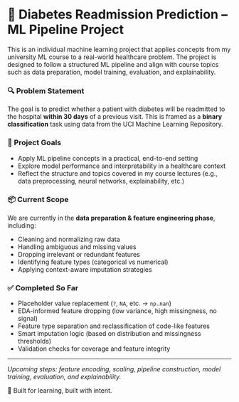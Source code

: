 # 🧠 Diabetes Readmission Prediction – ML Pipeline Project

This is an individual machine learning project that applies concepts from my university ML course to a real-world healthcare problem. The project is designed to follow a structured ML pipeline and align with course topics such as data preparation, model training, evaluation, and explainability.

### 🔍 Problem Statement
The goal is to predict whether a patient with diabetes will be readmitted to the hospital **within 30 days** of a previous visit. This is framed as a **binary classification** task using data from the UCI Machine Learning Repository.

### 🎯 Project Goals
- Apply ML pipeline concepts in a practical, end-to-end setting
- Explore model performance and interpretability in a healthcare context
- Reflect the structure and topics covered in my course lectures (e.g., data preprocessing, neural networks, explainability, etc.)

### 📦 Current Scope
We are currently in the **data preparation & feature engineering phase**, including:
- Cleaning and normalizing raw data
- Handling ambiguous and missing values
- Dropping irrelevant or redundant features
- Identifying feature types (categorical vs numerical)
- Applying context-aware imputation strategies

### ✅ Completed So Far
- Placeholder value replacement (`?`, `NA`, etc. → `np.nan`)
- EDA-informed feature dropping (low variance, high missingness, no signal)
- Feature type separation and reclassification of code-like features
- Smart imputation logic (based on distribution and missingness thresholds)
- Validation checks for coverage and feature integrity

---

_Upcoming steps: feature encoding, scaling, pipeline construction, model training, evaluation, and explainability._

🚀 Built for learning, built with intent.
